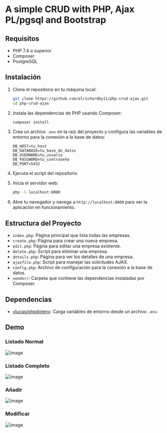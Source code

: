 # A simple CRUD with PHP, Ajax PL/pgsql and Bootstrap

## Requisitos

- PHP 7.4 o superior
- Composer
- PostgreSQL

## Instalación

1. Clona el repositorio en tu máquina local:
    ```sh
    git clone https://github.com/elrichardby11/php-crud-ajax.git
    cd php-crud-ajax
    ```

2. Instala las dependencias de PHP usando Composer:
    ```sh
    composer install
    ```

3. Crea un archivo `.env` en la raíz del proyecto y configura las variables de entorno para la conexión a la base de datos:
    ```properties
    DB_HOST=tu_host
    DB_DATABASE=tu_base_de_datos
    DB_USERNAME=tu_usuario
    DB_PASSWORD=tu_contraseña
    DB_PORT=5432
    ```

4. Ejecuta el script del repositorio

5. Inicia el servidor web:
    ```sh
    php -S localhost:8000
    ```

6. Abre tu navegador y navega a `http://localhost:8000` para ver la aplicación en funcionamiento.

## Estructura del Proyecto

- `index.php`: Página principal que lista todas las empresas.
- `create.php`: Página para crear una nueva empresa.
- `edit.php`: Página para editar una empresa existente.
- `delete.php`: Script para eliminar una empresa.
- `details.php`: Página para ver los detalles de una empresa.
- `ajaxfile.php`: Script para manejar las solicitudes AJAX.
- `config.php`: Archivo de configuración para la conexión a la base de datos.
- `vendor/`: Carpeta que contiene las dependencias instaladas por Composer.

## Dependencias

- [vlucas/phpdotenv](https://github.com/vlucas/phpdotenv): Carga variables de entorno desde un archivo `.env`.

## Demo

### Listado Normal
![image](https://github.com/user-attachments/assets/76b138cb-47b7-445d-a799-be9eaa825d87)

### Listado Completo
![image](https://github.com/user-attachments/assets/3ed57daa-7199-4f9a-a3d1-afbf6264e53e)

### Añadir
![image](https://github.com/user-attachments/assets/ef8aee73-98f6-40e5-b610-67cc7dbc9304)

### Modificar 
![image](https://github.com/user-attachments/assets/0b97c7cd-1e13-449d-b89e-80376dd76676)
